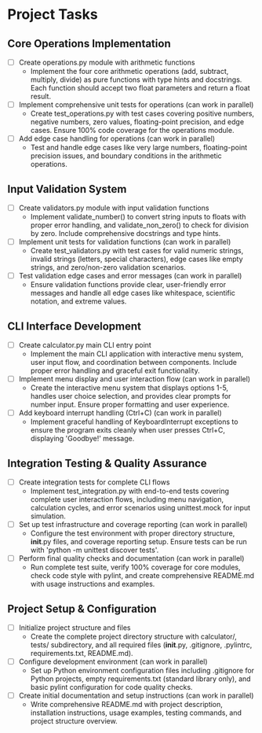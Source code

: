 # Project Tasks

## Core Operations Implementation
- [ ] Create operations.py module with arithmetic functions
  - Implement the four core arithmetic operations (add, subtract, multiply, divide) as pure functions with type hints and docstrings. Each function should accept two float parameters and return a float result.
- [ ] Implement comprehensive unit tests for operations (can work in parallel)
  - Create test_operations.py with test cases covering positive numbers, negative numbers, zero values, floating-point precision, and edge cases. Ensure 100% code coverage for the operations module.
- [ ] Add edge case handling for operations (can work in parallel)
  - Test and handle edge cases like very large numbers, floating-point precision issues, and boundary conditions in the arithmetic operations.

## Input Validation System
- [ ] Create validators.py module with input validation functions
  - Implement validate_number() to convert string inputs to floats with proper error handling, and validate_non_zero() to check for division by zero. Include comprehensive docstrings and type hints.
- [ ] Implement unit tests for validation functions (can work in parallel)
  - Create test_validators.py with test cases for valid numeric strings, invalid strings (letters, special characters), edge cases like empty strings, and zero/non-zero validation scenarios.
- [ ] Test validation edge cases and error messages (can work in parallel)
  - Ensure validation functions provide clear, user-friendly error messages and handle all edge cases like whitespace, scientific notation, and extreme values.

## CLI Interface Development
- [ ] Create calculator.py main CLI entry point
  - Implement the main CLI application with interactive menu system, user input flow, and coordination between components. Include proper error handling and graceful exit functionality.
- [ ] Implement menu display and user interaction flow (can work in parallel)
  - Create the interactive menu system that displays options 1-5, handles user choice selection, and provides clear prompts for number input. Ensure proper formatting and user experience.
- [ ] Add keyboard interrupt handling (Ctrl+C) (can work in parallel)
  - Implement graceful handling of KeyboardInterrupt exceptions to ensure the program exits cleanly when user presses Ctrl+C, displaying 'Goodbye!' message.

## Integration Testing & Quality Assurance
- [ ] Create integration tests for complete CLI flows
  - Implement test_integration.py with end-to-end tests covering complete user interaction flows, including menu navigation, calculation cycles, and error scenarios using unittest.mock for input simulation.
- [ ] Set up test infrastructure and coverage reporting (can work in parallel)
  - Configure the test environment with proper directory structure, __init__.py files, and coverage reporting setup. Ensure tests can be run with 'python -m unittest discover tests'.
- [ ] Perform final quality checks and documentation (can work in parallel)
  - Run complete test suite, verify 100% coverage for core modules, check code style with pylint, and create comprehensive README.md with usage instructions and examples.

## Project Setup & Configuration
- [ ] Initialize project structure and files
  - Create the complete project directory structure with calculator/, tests/ subdirectory, and all required files (__init__.py, .gitignore, .pylintrc, requirements.txt, README.md).
- [ ] Configure development environment (can work in parallel)
  - Set up Python environment configuration files including .gitignore for Python projects, empty requirements.txt (standard library only), and basic pylint configuration for code quality checks.
- [ ] Create initial documentation and setup instructions (can work in parallel)
  - Write comprehensive README.md with project description, installation instructions, usage examples, testing commands, and project structure overview.

